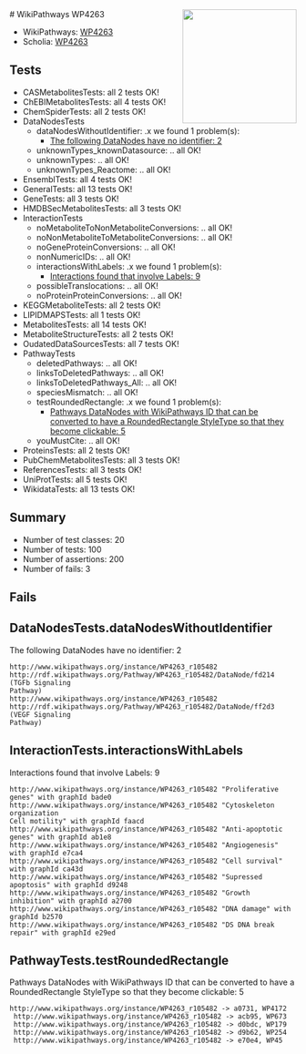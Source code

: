 <img style="float: right; width: 200px" src="https://upload.wikimedia.org/wikipedia/commons/thumb/8/83/Wplogo_with_text_500.png/640px-Wplogo_with_text_500.png" />
# WikiPathways WP4263

* WikiPathways: [WP4263](https://new.wikipathways.org/pathways/WP4263)
* Scholia: [WP4263](https://scholia.toolforge.org/wikipathways/WP4263)
## Tests
* CASMetabolitesTests: all 2 tests OK!
* ChEBIMetabolitesTests: all 4 tests OK!
* ChemSpiderTests: all 2 tests OK!
* DataNodesTests
    * dataNodesWithoutIdentifier: .x we found 1 problem(s):
        * [The following DataNodes have no identifier: 2](#d2d32fa1)
    * unknownTypes_knownDatasource: .. all OK!
    * unknownTypes: .. all OK!
    * unknownTypes_Reactome: .. all OK!
* EnsemblTests: all 4 tests OK!
* GeneralTests: all 13 tests OK!
* GeneTests: all 3 tests OK!
* HMDBSecMetabolitesTests: all 3 tests OK!
* InteractionTests
    * noMetaboliteToNonMetaboliteConversions: .. all OK!
    * noNonMetaboliteToMetaboliteConversions: .. all OK!
    * noGeneProteinConversions: .. all OK!
    * nonNumericIDs: .. all OK!
    * interactionsWithLabels: .x we found 1 problem(s):
        * [Interactions found that involve Labels: 9](#630d2680)
    * possibleTranslocations: .. all OK!
    * noProteinProteinConversions: .. all OK!
* KEGGMetaboliteTests: all 2 tests OK!
* LIPIDMAPSTests: all 1 tests OK!
* MetabolitesTests: all 14 tests OK!
* MetaboliteStructureTests: all 2 tests OK!
* OudatedDataSourcesTests: all 7 tests OK!
* PathwayTests
    * deletedPathways: .. all OK!
    * linksToDeletedPathways: .. all OK!
    * linksToDeletedPathways_All: .. all OK!
    * speciesMismatch: .. all OK!
    * testRoundedRectangle: .x we found 1 problem(s):
        * [Pathways DataNodes with WikiPathways ID that can be converted to have a RoundedRectangle StyleType so that they become clickable: 5](#9fbad3cf)
    * youMustCite: .. all OK!
* ProteinsTests: all 2 tests OK!
* PubChemMetabolitesTests: all 3 tests OK!
* ReferencesTests: all 3 tests OK!
* UniProtTests: all 5 tests OK!
* WikidataTests: all 13 tests OK!


## Summary

* Number of test classes: 20
* Number of tests: 100
* Number of assertions: 200
* Number of fails: 3

## Fails

<a name="d2d32fa1" />

## DataNodesTests.dataNodesWithoutIdentifier

The following DataNodes have no identifier: 2
```
http://www.wikipathways.org/instance/WP4263_r105482 http://rdf.wikipathways.org/Pathway/WP4263_r105482/DataNode/fd214 (TGFb Signaling
Pathway)
http://www.wikipathways.org/instance/WP4263_r105482 http://rdf.wikipathways.org/Pathway/WP4263_r105482/DataNode/ff2d3 (VEGF Signaling
Pathway)
```

<a name="630d2680" />

## InteractionTests.interactionsWithLabels

Interactions found that involve Labels: 9
```
http://www.wikipathways.org/instance/WP4263_r105482 "Proliferative genes" with graphId bade0
http://www.wikipathways.org/instance/WP4263_r105482 "Cytoskeleton organization
Cell motility" with graphId faacd
http://www.wikipathways.org/instance/WP4263_r105482 "Anti-apoptotic 
genes" with graphId ab1e8
http://www.wikipathways.org/instance/WP4263_r105482 "Angiogenesis" with graphId e7ca4
http://www.wikipathways.org/instance/WP4263_r105482 "Cell survival" with graphId ca43d
http://www.wikipathways.org/instance/WP4263_r105482 "Supressed 
apoptosis" with graphId d9248
http://www.wikipathways.org/instance/WP4263_r105482 "Growth inhibition" with graphId a2700
http://www.wikipathways.org/instance/WP4263_r105482 "DNA damage" with graphId b2570
http://www.wikipathways.org/instance/WP4263_r105482 "DS DNA break repair" with graphId e29ed
```

<a name="9fbad3cf" />

## PathwayTests.testRoundedRectangle

Pathways DataNodes with WikiPathways ID that can be converted to have a RoundedRectangle StyleType so that they become clickable: 5
```
http://www.wikipathways.org/instance/WP4263_r105482 -> a0731, WP4172
 http://www.wikipathways.org/instance/WP4263_r105482 -> acb95, WP673
 http://www.wikipathways.org/instance/WP4263_r105482 -> d0bdc, WP179
 http://www.wikipathways.org/instance/WP4263_r105482 -> d9b62, WP254
 http://www.wikipathways.org/instance/WP4263_r105482 -> e70e4, WP45
 ```

